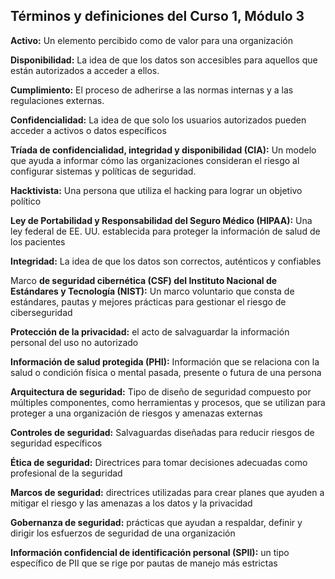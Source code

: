 
## **Términos y definiciones del Curso 1, Módulo 3**

**Activo:** Un elemento percibido como de valor para una organización

**Disponibilidad:** La idea de que los datos son accesibles para aquellos que están autorizados a acceder a ellos.

**Cumplimiento:** El proceso de adherirse a las normas internas y a las regulaciones externas.

**Confidencialidad:** La idea de que solo los usuarios autorizados pueden acceder a activos o datos específicos

**Tríada de confidencialidad, integridad y disponibilidad (CIA):** Un modelo que ayuda a informar cómo las organizaciones consideran el riesgo al configurar sistemas y políticas de seguridad.

**Hacktivista:** Una persona que utiliza el hacking para lograr un objetivo político

**Ley de Portabilidad y Responsabilidad del Seguro Médico (HIPAA):** Una ley federal de EE. UU. establecida para proteger la información de salud de los pacientes

**Integridad:** La idea de que los datos son correctos, auténticos y confiables

Marco **de seguridad cibernética (CSF) del Instituto Nacional de Estándares y Tecnología (NIST):** Un marco voluntario que consta de estándares, pautas y mejores prácticas para gestionar el riesgo de ciberseguridad

**Protección de la privacidad:** el acto de salvaguardar la información personal del uso no autorizado

**Información de salud protegida (PHI):** Información que se relaciona con la salud o condición física o mental pasada, presente o futura de una persona

**Arquitectura de seguridad:** Tipo de diseño de seguridad compuesto por múltiples componentes, como herramientas y procesos, que se utilizan para proteger a una organización de riesgos y amenazas externas

**Controles de seguridad:** Salvaguardas diseñadas para reducir riesgos de seguridad específicos

**Ética de seguridad:** Directrices para tomar decisiones adecuadas como profesional de la seguridad

**Marcos de seguridad:** directrices utilizadas para crear planes que ayuden a mitigar el riesgo y las amenazas a los datos y la privacidad

**Gobernanza de seguridad:** prácticas que ayudan a respaldar, definir y dirigir los esfuerzos de seguridad de una organización

**Información confidencial de identificación personal (SPII):** un tipo específico de PII que se rige por pautas de manejo más estrictas